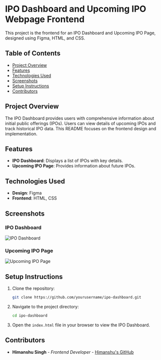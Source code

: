 # IPO Dashboard and Upcoming IPO Webpage Frontend

This project is the frontend for an IPO Dashboard and Upcoming IPO Page, designed using Figma, HTML, and CSS. 

## Table of Contents
- [Project Overview](#project-overview)
- [Features](#features)
- [Technologies Used](#technologies-used)
- [Screenshots](#screenshots)
- [Setup Instructions](#setup-instructions)
- [Contributors](#contributors)

## Project Overview

The IPO Dashboard provides users with comprehensive information about initial public offerings (IPOs). Users can view details of upcoming IPOs and track historical IPO data. This README focuses on the frontend design and implementation.

## Features

- **IPO Dashboard**: Displays a list of IPOs with key details.
- **Upcoming IPO Page**: Provides information about future IPOs.

## Technologies Used

- **Design**: Figma
- **Frontend**: HTML, CSS

## Screenshots

### IPO Dashboard

![IPO Dashboard](path/to/ipo-dashboard-screenshot.png)

### Upcoming IPO Page

![Upcoming IPO Page](path/to/upcoming-ipo-screenshot.png)

## Setup Instructions

1. Clone the repository:
    ```bash
    git clone https://github.com/yourusername/ipo-dashboard.git
    ```

2. Navigate to the project directory:
    ```bash
    cd ipo-dashboard
    ```

3. Open the `index.html` file in your browser to view the IPO Dashboard.

## Contributors

- **Himanshu Singh** - *Frontend Developer* - [Himanshu's GitHub](https://github.com/yourusername)
